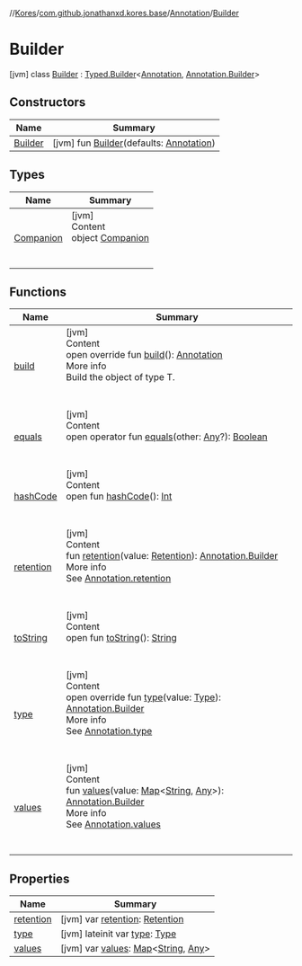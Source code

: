 //[Kores](../../../index.md)/[com.github.jonathanxd.kores.base](../../index.md)/[Annotation](../index.md)/[Builder](index.md)



# Builder  
 [jvm] class [Builder](index.md) : [Typed.Builder](../../-typed/-builder/index.md)<[Annotation](../index.md), [Annotation.Builder](index.md)>    


## Constructors  
  
|  Name|  Summary| 
|---|---|
| <a name="com.github.jonathanxd.kores.base/Annotation.Builder/Builder/#com.github.jonathanxd.kores.base.Annotation/PointingToDeclaration/"></a>[Builder](-builder.md)| <a name="com.github.jonathanxd.kores.base/Annotation.Builder/Builder/#com.github.jonathanxd.kores.base.Annotation/PointingToDeclaration/"></a> [jvm] fun [Builder](-builder.md)(defaults: [Annotation](../index.md))   <br>


## Types  
  
|  Name|  Summary| 
|---|---|
| <a name="com.github.jonathanxd.kores.base/Annotation.Builder.Companion///PointingToDeclaration/"></a>[Companion](-companion/index.md)| <a name="com.github.jonathanxd.kores.base/Annotation.Builder.Companion///PointingToDeclaration/"></a>[jvm]  <br>Content  <br>object [Companion](-companion/index.md)  <br><br><br>


## Functions  
  
|  Name|  Summary| 
|---|---|
| <a name="com.github.jonathanxd.kores.base/Annotation.Builder/build/#/PointingToDeclaration/"></a>[build](build.md)| <a name="com.github.jonathanxd.kores.base/Annotation.Builder/build/#/PointingToDeclaration/"></a>[jvm]  <br>Content  <br>open override fun [build](build.md)(): [Annotation](../index.md)  <br>More info  <br>Build the object of type T.  <br><br><br>
| <a name="kotlin/Any/equals/#kotlin.Any?/PointingToDeclaration/"></a>[equals](../../../com.github.jonathanxd.kores.util/-simple-resolver/index.md#%5Bkotlin%2FAny%2Fequals%2F%23kotlin.Any%3F%2FPointingToDeclaration%2F%5D%2FFunctions%2F-427383591)| <a name="kotlin/Any/equals/#kotlin.Any?/PointingToDeclaration/"></a>[jvm]  <br>Content  <br>open operator fun [equals](../../../com.github.jonathanxd.kores.util/-simple-resolver/index.md#%5Bkotlin%2FAny%2Fequals%2F%23kotlin.Any%3F%2FPointingToDeclaration%2F%5D%2FFunctions%2F-427383591)(other: [Any](https://kotlinlang.org/api/latest/jvm/stdlib/kotlin/-any/index.html)?): [Boolean](https://kotlinlang.org/api/latest/jvm/stdlib/kotlin/-boolean/index.html)  <br><br><br>
| <a name="kotlin/Any/hashCode/#/PointingToDeclaration/"></a>[hashCode](../../../com.github.jonathanxd.kores.util/-simple-resolver/index.md#%5Bkotlin%2FAny%2FhashCode%2F%23%2FPointingToDeclaration%2F%5D%2FFunctions%2F-427383591)| <a name="kotlin/Any/hashCode/#/PointingToDeclaration/"></a>[jvm]  <br>Content  <br>open fun [hashCode](../../../com.github.jonathanxd.kores.util/-simple-resolver/index.md#%5Bkotlin%2FAny%2FhashCode%2F%23%2FPointingToDeclaration%2F%5D%2FFunctions%2F-427383591)(): [Int](https://kotlinlang.org/api/latest/jvm/stdlib/kotlin/-int/index.html)  <br><br><br>
| <a name="com.github.jonathanxd.kores.base/Annotation.Builder/retention/#com.github.jonathanxd.kores.base.Retention/PointingToDeclaration/"></a>[retention](retention.md)| <a name="com.github.jonathanxd.kores.base/Annotation.Builder/retention/#com.github.jonathanxd.kores.base.Retention/PointingToDeclaration/"></a>[jvm]  <br>Content  <br>fun [retention](retention.md)(value: [Retention](../../-retention/index.md)): [Annotation.Builder](index.md)  <br>More info  <br>See [Annotation.retention](../retention.md)  <br><br><br>
| <a name="kotlin/Any/toString/#/PointingToDeclaration/"></a>[toString](../../../com.github.jonathanxd.kores.util/-simple-resolver/index.md#%5Bkotlin%2FAny%2FtoString%2F%23%2FPointingToDeclaration%2F%5D%2FFunctions%2F-427383591)| <a name="kotlin/Any/toString/#/PointingToDeclaration/"></a>[jvm]  <br>Content  <br>open fun [toString](../../../com.github.jonathanxd.kores.util/-simple-resolver/index.md#%5Bkotlin%2FAny%2FtoString%2F%23%2FPointingToDeclaration%2F%5D%2FFunctions%2F-427383591)(): [String](https://kotlinlang.org/api/latest/jvm/stdlib/kotlin/-string/index.html)  <br><br><br>
| <a name="com.github.jonathanxd.kores.base/Annotation.Builder/type/#java.lang.reflect.Type/PointingToDeclaration/"></a>[type](type.md)| <a name="com.github.jonathanxd.kores.base/Annotation.Builder/type/#java.lang.reflect.Type/PointingToDeclaration/"></a>[jvm]  <br>Content  <br>open override fun [type](type.md)(value: [Type](https://docs.oracle.com/javase/8/docs/api/java/lang/reflect/Type.html)): [Annotation.Builder](index.md)  <br>More info  <br>See [Annotation.type](../type.md)  <br><br><br>
| <a name="com.github.jonathanxd.kores.base/Annotation.Builder/values/#kotlin.collections.Map[kotlin.String,kotlin.Any]/PointingToDeclaration/"></a>[values](values.md)| <a name="com.github.jonathanxd.kores.base/Annotation.Builder/values/#kotlin.collections.Map[kotlin.String,kotlin.Any]/PointingToDeclaration/"></a>[jvm]  <br>Content  <br>fun [values](values.md)(value: [Map](https://kotlinlang.org/api/latest/jvm/stdlib/kotlin.collections/-map/index.html)<[String](https://kotlinlang.org/api/latest/jvm/stdlib/kotlin/-string/index.html), [Any](https://kotlinlang.org/api/latest/jvm/stdlib/kotlin/-any/index.html)>): [Annotation.Builder](index.md)  <br>More info  <br>See [Annotation.values](../values.md)  <br><br><br>


## Properties  
  
|  Name|  Summary| 
|---|---|
| <a name="com.github.jonathanxd.kores.base/Annotation.Builder/retention/#/PointingToDeclaration/"></a>[retention](retention.md)| <a name="com.github.jonathanxd.kores.base/Annotation.Builder/retention/#/PointingToDeclaration/"></a> [jvm] var [retention](retention.md): [Retention](../../-retention/index.md)   <br>
| <a name="com.github.jonathanxd.kores.base/Annotation.Builder/type/#/PointingToDeclaration/"></a>[type](type.md)| <a name="com.github.jonathanxd.kores.base/Annotation.Builder/type/#/PointingToDeclaration/"></a> [jvm] lateinit var [type](type.md): [Type](https://docs.oracle.com/javase/8/docs/api/java/lang/reflect/Type.html)   <br>
| <a name="com.github.jonathanxd.kores.base/Annotation.Builder/values/#/PointingToDeclaration/"></a>[values](values.md)| <a name="com.github.jonathanxd.kores.base/Annotation.Builder/values/#/PointingToDeclaration/"></a> [jvm] var [values](values.md): [Map](https://kotlinlang.org/api/latest/jvm/stdlib/kotlin.collections/-map/index.html)<[String](https://kotlinlang.org/api/latest/jvm/stdlib/kotlin/-string/index.html), [Any](https://kotlinlang.org/api/latest/jvm/stdlib/kotlin/-any/index.html)>   <br>

